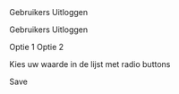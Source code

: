 <!-- classic dropdown -->
<x-dropdown label="Account">
    <x-dropdown-item icon="user">Gebruikers</x-dropdown-item>
    <x-dropdown-item icon="logout">Uitloggen</x-dropdown-item>
</x-dropdown>

<!-- dropdown with avatar -->
<x-avatar :src="user.avatar" :fallback="user.initials" for="dropdown"> <!-- for should point to the id -->
<x-dropdown id="dropdown"> <!-- No label is passed, so nothing renders -->
    <x-dropdown-item icon="user">Gebruikers</x-dropdown-item>
    <x-dropdown-item icon="logout">Uitloggen</x-dropdown-item>
</x-dropdown>

<!-- Some date inputs -->
<x-date label="Verjaardag" icon="calendar" />
<x-time label="Openingsuren" icon="clock" />
<x-datetime label="Wanneer mag nieuwsbericht online?" icon="calendar" />
<x-daterange label="Selecteer een range" />

<!-- Select component, renders custom list -->
<x-select searchable>
    <x-option value="1">Optie 1</x-option>
    <x-option value="2">Optie 2</x-option>
</x-select>

<!-- Files -->
<x-file label="Laad hier uw cv op" v-model="file" />
<x-files label="Alle documentatie" v-model="files" />

<!-- simple radio + checkboxes -->
<x-label>Kies uw waarde in de lijst met radio buttons</x-label>
<x-radio label="optie 1" />
<x-radio label="optie 2" />
<x-radio label="optie 3" />
<x-radio label="optie 4" />

<!-- tabs -->
<x-tabs>

<!-- buttons -->
<!-- appearance should change to -> variant -->
<x-button variant="flat">Save</x-button>
